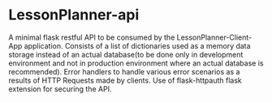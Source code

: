 # LessonPlanner-api
  A minimal flask restful API to be consumed by the LessonPlanner-Client-App application.
  Consists of a list of dictionaries used as a memory data storage instead of an actual database(to be done only in development environment and not in production environment where an actual database is recommended).
  Error handlers to handle various error scenarios as a results of HTTP Requests made by clients.
  Use of flask-httpauth flask extension for securing the API.
  
